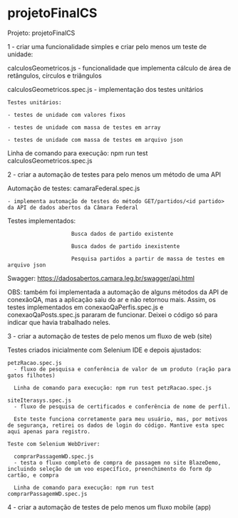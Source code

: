 # projetoFinalCS
Projeto: projetoFinalCS

1 - criar uma funcionalidade simples e criar pelo menos um teste de unidade:

  calculosGeometricos.js 
    - funcionalidade que implementa cálculo de área de retângulos, círculos e triângulos

  calculosGeometricos.spec.js - implementação dos testes unitários
  
    Testes unitários:
    
    - testes de unidade com valores fixos
    
    - testes de unidade com massa de testes em array
    
    - testes de unidade com massa de testes em arquivo json

Linha de comando para execução: npm run test calculosGeometricos.spec.js 


2 - criar a automação de testes para pelo menos um método de uma API

  Automação de testes: camaraFederal.spec.js 
  
    - implementa automação de testes do método GET/partidos/<id partido> da API de dados abertos da Câmara Federal

  Testes implementados: 
  
                        Busca dados de partido existente
                        
                        Busca dados de partido inexistente
                        
                        Pesquisa partidos a partir de massa de testes em arquivo json
                      
  Swagger: https://dadosabertos.camara.leg.br/swagger/api.html

  OBS: também foi implementada a automação de alguns métodos da API de conexãoQA, mas a aplicação saiu do ar e não retornou mais.
  Assim, os testes implementados em conexaoQaPerfis.spec.js e conexaoQaPosts.spec.js pararam de funcionar.
  Deixei o código só para indicar que havia trabalhado neles.


3 - criar a automação de testes de pelo menos um fluxo de web (site)

  Testes criados inicialmente com Selenium IDE e depois ajustados:
  
    petzRacao.spec.js 
      - fluxo de pesquisa e conferência de valor de um produto (ração para gatos filhotes)
      
      Linha de comando para execução: npm run test petzRacao.spec.js

    siteIterasys.spec.js 
      - fluxo de pesquisa de certificados e conferência de nome de perfil. 
      
      Este teste funciona corretamente para meu usuário, mas, por motivos de segurança, retirei os dados de login do código. Mantive esta spec aqui apenas para registro.

    Teste com Selenium WebDriver:
    
      comprarPassagemWD.spec.js
      - testa o fluxo completo de compra de passagem no site BlazeDemo, incluindo seleção de um voo específico, preenchimento do form dp cartão, e compra
  
      Linha de comando para execução: npm run test comprarPassagemWD.spec.js
            
4 - criar a automação de testes de pelo menos um fluxo mobile (app)
